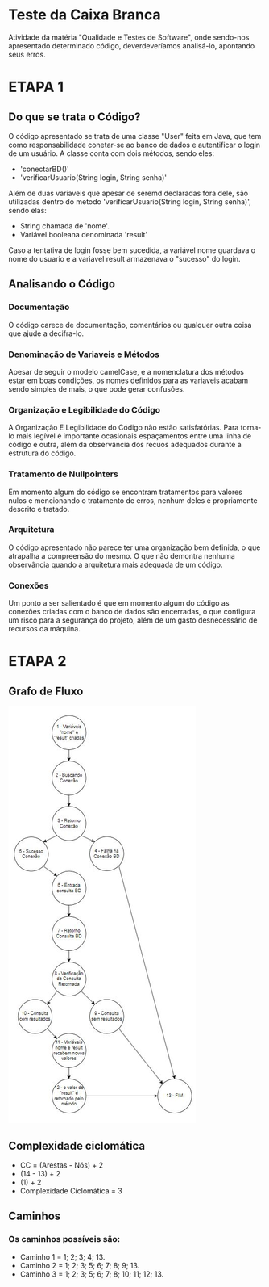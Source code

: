 # Teste da Caixa Branca
Atividade da matéria "Qualidade e Testes de Software", onde sendo-nos apresentado determinado código, deverdeveríamos analisá-lo, apontando seus erros.

# ETAPA 1

## Do que se trata o Código?
O código apresentado se trata de uma classe "User" feita em Java, que tem como responsabilidade conetar-se ao banco de dados e autentificar o login de um usuário.
A classe conta com dois métodos, sendo eles:

- 'conectarBD()'
- 'verificarUsuario(String login, String senha)'

Além de duas variaveis que apesar de seremd declaradas fora dele, são utilizadas dentro do metodo 'verificarUsuario(String login, String senha)', sendo elas:

- String chamada de 'nome'.
- Variável booleana denominada 'result'

Caso a tentativa de login fosse bem sucedida, a variável nome guardava o nome do usuario e a variavel result armazenava o "sucesso" do login.

## Analisando o Código

###  Documentação
O código carece de documentação, comentários ou qualquer outra coisa que ajude a decifra-lo.

### Denominação de Variaveis e Métodos
Apesar de seguir o modelo camelCase, e a nomenclatura dos métodos estar em boas condições, os nomes definidos para as variaveis acabam sendo simples de mais, o que pode gerar confusões.

### Organização e Legibilidade do Código
A Organização E Legibilidade do Código não estão satisfatórias. Para torna-lo mais legível é importante ocasionais espaçamentos entre uma linha de código e outra, além da observância dos recuos adequados durante a estrutura do código.

### Tratamento de Nullpointers
Em momento algum do código se encontram tratamentos para valores nulos e mencionando o tratamento de erros, nenhum deles é propriamente descrito e tratado.

### Arquitetura
O código apresentado não parece ter uma organização bem definida, o que atrapalha a compreensão do mesmo. O que não demontra nenhuma observância quando a arquitetura mais adequada de um código.

### Conexões
Um ponto a ser salientado é que em momento algum do código as conexões criadas com o banco de dados são encerradas, o que configura um risco para a segurança do projeto, além de um gasto desnecessário de recursos da máquina.

# ETAPA 2

## Grafo de Fluxo
<img src="img/GrafoFluxoTQS.JPG">

## Complexidade ciclomática 
- CC = (Arestas - Nós) + 2
- (14 - 13) + 2
- (1) + 2
- Complexidade Ciclomática = 3

## Caminhos
### Os caminhos possíveis são:
- Caminho 1 = 1; 2; 3; 4; 13.
- Caminho 2 = 1; 2; 3; 5; 6; 7; 8; 9; 13.
- Caminho 3 = 1; 2; 3; 5; 6; 7; 8; 10; 11; 12; 13.
